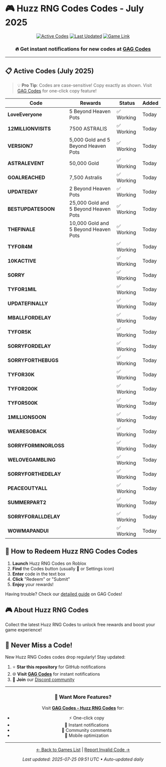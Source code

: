 # 🎮 Huzz RNG Codes Codes - July 2025

<div align="center">

[![Active Codes](https://img.shields.io/badge/Active%20Codes-29-brightgreen)](https://gagcodes.com/roblox/huzz-rng)
[![Last Updated](https://img.shields.io/badge/Last%20Updated-Today-orange)](https://gagcodes.com/roblox/huzz-rng)
[![Game Link](https://img.shields.io/badge/Play-Huzz%20RNG%20Codes-red)](https://www.roblox.com/games/)

### 🔥 **Get instant notifications for new codes at [GAG Codes](https://gagcodes.com/roblox/huzz-rng)**

</div>

---

## 📋 Active Codes (July 2025)

> 💡 **Pro Tip**: Codes are case-sensitive! Copy exactly as shown. Visit [GAG Codes](https://gagcodes.com/roblox/huzz-rng) for one-click copy feature!

| Code | Rewards | Status | Added |
|------|---------|--------|-------|
| **LoveEveryone** | 5 Beyond Heaven Pots | ✅ Working | Today |
| **12MILLIONVISITS** | 7500 ASTRALIS | ✅ Working | Today |
| **VERSION7** | 5,000 Gold and 5 Beyond Heaven Pots | ✅ Working | Today |
| **ASTRALEVENT** | 50,000 Gold | ✅ Working | Today |
| **GOALREACHED** | 7,500 Astralis | ✅ Working | Today |
| **UPDATEDAY** | 2 Beyond Heaven Pots | ✅ Working | Today |
| **BESTUPDATESOON** | 25,000 Gold and 5 Beyond Heaven Pots | ✅ Working | Today |
| **THEFINALE** | 10,000 Gold and 5 Beyond Heaven Pots | ✅ Working | Today |
| **TYFOR4M** |  | ✅ Working | Today |
| **10KACTIVE** |  | ✅ Working | Today |
| **SORRY** |  | ✅ Working | Today |
| **TYFOR1MIL** |  | ✅ Working | Today |
| **UPDATEFINALLY** |  | ✅ Working | Today |
| **MBALLFORDELAY** |  | ✅ Working | Today |
| **TYFOR5K** |  | ✅ Working | Today |
| **SORRYFORDELAY** |  | ✅ Working | Today |
| **SORRYFORTHEBUGS** |  | ✅ Working | Today |
| **TYFOR30K** |  | ✅ Working | Today |
| **TYFOR200K** |  | ✅ Working | Today |
| **TYFOR500K** |  | ✅ Working | Today |
| **1MILLIONSOON** |  | ✅ Working | Today |
| **WEARESOBACK** |  | ✅ Working | Today |
| **SORRYFORMINORLOSS** |  | ✅ Working | Today |
| **WELOVEGAMBLING** |  | ✅ Working | Today |
| **SORRYFORTHEDELAY** |  | ✅ Working | Today |
| **PEACEOUTYALL** |  | ✅ Working | Today |
| **SUMMERPART2** |  | ✅ Working | Today |
| **SORRYFORALLDELAY** |  | ✅ Working | Today |
| **WOWMAPANDUI** |  | ✅ Working | Today |


## 📖 How to Redeem Huzz RNG Codes Codes

1. **Launch** Huzz RNG Codes on Roblox
2. **Find** the Codes button (usually 🎁 or Settings icon)
3. **Enter** code in the text box
4. **Click** "Redeem" or "Submit"
5. **Enjoy** your rewards!

Having trouble? Check our [detailed guide](https://gagcodes.com/roblox/huzz-rng#how-to-redeem) on GAG Codes!

## 🎮 About Huzz RNG Codes

Collect the latest Huzz RNG Codes to unlock free rewards and boost your game experience!

## 🔔 Never Miss a Code!

New Huzz RNG Codes codes drop regularly! Stay updated:

1. ⭐ **Star this repository** for GitHub notifications
2. 🌐 **Visit [GAG Codes](https://gagcodes.com/roblox/huzz-rng)** for instant notifications
3. 💬 **Join** our [Discord community](https://gagcodes.com/discord)

---

<div align="center">

### 🚀 Want More Features?

Visit [**GAG Codes - Huzz RNG Codes**](https://gagcodes.com/roblox/huzz-rng) for:
- ⚡ One-click copy
- 🔔 Instant notifications  
- 💬 Community comments
- 📱 Mobile optimization

---

[← Back to Games List](README.md) | [Report Invalid Code →](https://github.com/yourusername/roblox-codes-directory/issues)

*Last updated: 2025-07-25 09:51 UTC • Auto-updated daily*

</div>